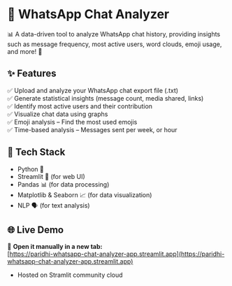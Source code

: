 # 📌 WhatsApp Chat Analyzer

📊 A data-driven tool to analyze WhatsApp chat history, providing insights such as message frequency, most active users, word clouds, emoji usage, and more! 🚀
## ✨ Features
✅ Upload and analyze your WhatsApp chat export file (.txt)  
✅ Generate statistical insights (message count, media shared, links)  
✅ Identify most active users and their contribution  
✅ Visualize chat data using graphs  
✅ Emoji analysis – Find the most used emojis  
✅ Time-based analysis – Messages sent per week, or hour  

## 🔧 Tech Stack
- Python 🐍
- Streamlit 🎨 (for web UI)
- Pandas 📊 (for data processing)
- Matplotlib & Seaborn 📈 (for data visualization)
- NLP 🗣️ (for text analysis)

## 🌐 Live Demo  
🚀 **Open it manually in a new tab:**  
[https://paridhi-whatsapp-chat-analyzer-app.streamlit.app](https://paridhi-whatsapp-chat-analyzer-app.streamlit.app) 
- Hosted on Stramlit community cloud

